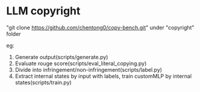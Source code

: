 # LLM copyright

"git clone https://github.com/chentong0/copy-bench.git" under "copyright" folder

eg:
1. Generate output(scripts/generate.py)
2. Evaluate rouge score(scripts/eval_literal_copying.py)
3. Divide into infringement/non-infringement(scripts/label.py)
4. Extract internal states by input with labels, train customMLP by internal states(scripts/train.py)

